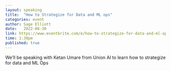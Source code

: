 ```yaml
---
layout: speaking
title:  "How to Strategize for Data and ML ops"
categories: event
author: Sage Elliott
date:   2022-08-30
link: https://www.eventbrite.com/e/how-to-strategize-for-data-and-ml-ops-ketan-umare-tickets-406606931277?aff=sage
time: 1:30pm
published: true
---
```


We’ll be speaking with ​​Ketan Umare from Union AI to learn how to strategize for data and ML Ops